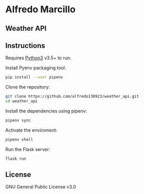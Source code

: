 # Alfredo Marcillo
## Weather API

## Instructions

Requires [Python3](https://www.python.org) v3.5+ to run.

Install Pyenv packaging tool.

```sh
pip install --user pipenv
```

Clone the repository:
```sh
git clone https://github.com/alfredo138923/weather_api.git
cd weather_api
```

Install the dependencies using pipenv:
```sh
pipenv sync
```

Activate the enviroment:
```sh
pipenv shell
```

Run the Flask server:
```sh
flask run
```

## License

GNU General Public License v3.0
